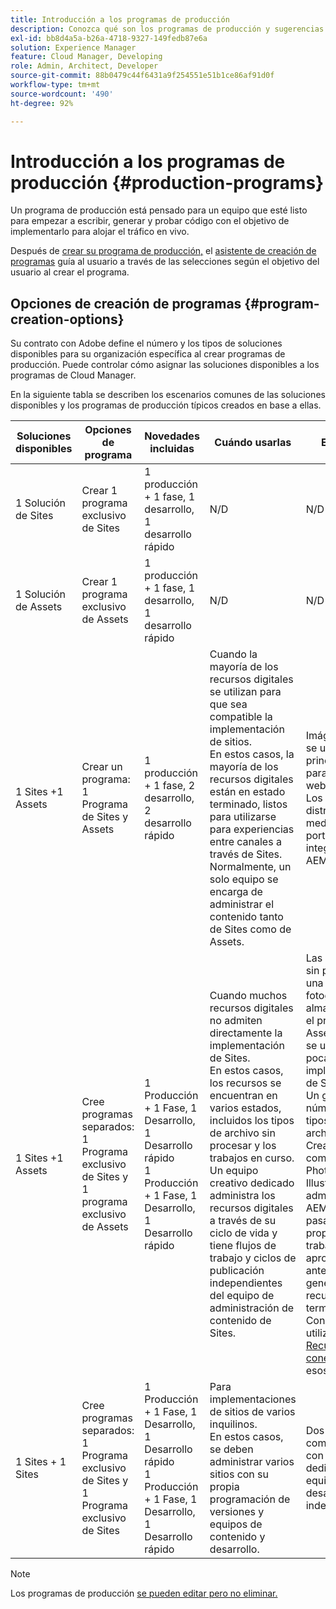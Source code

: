 ```yaml
---
title: Introducción a los programas de producción
description: Conozca qué son los programas de producción y sugerencias para configurar los suyos.
exl-id: bb8d4a5a-b26a-4718-9327-149fedb87e6a
solution: Experience Manager
feature: Cloud Manager, Developing
role: Admin, Architect, Developer
source-git-commit: 88b0479c44f6431a9f254551e51b1ce86af91d0f
workflow-type: tm+mt
source-wordcount: '490'
ht-degree: 92%

---
```



# Introducción a los programas de producción {#production-programs}

Un programa de producción está pensado para un equipo que esté listo para empezar a escribir, generar y probar código con el objetivo de implementarlo para alojar el tráfico en vivo.

Después de [crear su programa de producción,](creating-production-programs.md) el [asistente de creación de programas](using-the-wizard.md) guía al usuario a través de las selecciones según el objetivo del usuario al crear el programa.

## Opciones de creación de programas {#program-creation-options}

Su contrato con Adobe define el número y los tipos de soluciones disponibles para su organización específica al crear programas de producción. Puede controlar cómo asignar las soluciones disponibles a los programas de Cloud Manager.

En la siguiente tabla se describen los escenarios comunes de las soluciones disponibles y los programas de producción típicos creados en base a ellas.

| Soluciones disponibles | Opciones de programa | Novedades incluidas | Cuándo usarlas | Ejemplos |
|---------------------|-------------------------------------------------------------------------------|--------------------------------------------------------------------------------------------------------------------------|-------------------------------------------------------------------------------------------------------------------------------------------------------------------------------------------------------------------------------------------------------------------------------------------------------------------------------------------------|--------------------------------------------------------------------------------------------------------------------------------------------------------------------------------------------------------------------------------------------------------------------------------------------------------------------------------------------------------------------------------------------------------------------------------------------------------------------------|
| 1 Solución de Sites | Crear 1 programa exclusivo de Sites | 1 producción + 1 fase, 1 desarrollo, 1 desarrollo rápido | N/D | N/D |
| 1 Solución de Assets | Crear 1 programa exclusivo de Assets | 1 producción + 1 fase, 1 desarrollo, 1 desarrollo rápido | N/D | N/D |
| 1 Sites +1 Assets | Crear un programa: <br>1 Programa de Sites y Assets | 1 producción + 1 fase, 2 desarrollo, 2 desarrollo rápido | Cuando la mayoría de los recursos digitales se utilizan para que sea compatible la implementación de sitios.<br>En estos casos, la mayoría de los recursos digitales están en estado terminado, listos para utilizarse para experiencias entre canales a través de Sites.<br>Normalmente, un solo equipo se encarga de administrar el contenido tanto de Sites como de Assets. | Imágenes que se utilizan principalmente para un sitio web.<br>Los PDF que se distribuyen mediante un portal interno integrado en AEM Sites. |
| 1 Sites +1 Assets | Cree programas separados:<br>1 Programa exclusivo de Sites y 1 programa exclusivo de Assets | 1 Producción + 1 Fase, 1 Desarrollo, 1 Desarrollo rápido<br>1 Producción + 1 Fase, 1 Desarrollo, 1 Desarrollo rápido | Cuando muchos recursos digitales no admiten directamente la implementación de Sites.<br> En estos casos, los recursos se encuentran en varios estados, incluidos los tipos de archivo sin procesar y los trabajos en curso.<br>Un equipo creativo dedicado administra los recursos digitales a través de su ciclo de vida y tiene flujos de trabajo y ciclos de publicación independientes del equipo de administración de contenido de Sites. | Las imágenes sin procesar de una sesión fotográfica se almacenan en el programa Assets y solo se utilizan unas pocas en la implementación de Sites.<br>Un gran número de tipos de archivos de Creative Cloud, como Photoshop e Illustrator, se administran en AEM Assets y pasan por su propio flujo de trabajo de aprobación antes de que se genere un recurso terminado.<br>Considere utilizar [Recursos conectados](/help/assets/use-assets-across-connected-assets-instances.md#overview-of-connected-assets) en esos casos. |
| 1 Sites + 1 Sites | Cree programas separados:<br>1 Programa exclusivo de Sites y 1 Programa exclusivo de Sites | 1 Producción + 1 Fase, 1 Desarrollo, 1 Desarrollo rápido<br>1 Producción + 1 Fase, 1 Desarrollo, 1 Desarrollo rápido | Para implementaciones de sitios de varios inquilinos.<br>En estos casos, se deben administrar varios sitios con su propia programación de versiones y equipos de contenido y desarrollo. | Dos marcas comerciales con sitios web dedicados y equipos de desarrollo independientes |


>[!NOTE]
>
>Los programas de producción [ se pueden editar pero no eliminar.](editing-programs.md)

